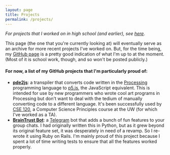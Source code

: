 ```yaml
---
layout: page
title: Projects
permalink: /projects/
---
```


_For projects that I worked on in high school (and earlier), see [here](/projects/high_school/)._

This page (the one that you're currently looking at) will eventually serve as an archive for more recent projects I've worked on. But, for the time being, my [GitHub page](https://github.com/terabyte128) is a pretty good indication of what I'm up to at the moment. (Most of it is school work, though, and so won't be posted publicly.)

#### For now, a list of my GitHub projects that I'm particularly proud of:
- [**pde2js**](https://github.com/terabyte128/pde2js): a transpiler that converts code written in the [Processing](http://processing.org) programming language to [p5.js](https://p5js.org/), the JavaScript equivalent. This is intended for use by new programmers who wrote cool art programs in Processing but don't want to deal with the tedium of manually converting code to a different language. It's been successfully used by [CSE 120](http://cs.uw.edu/120), a Computer Science Principles course at the UW (for which I've worked as a TA).
- [**BrainTrust Bot**](https://github.com/terabyte128/braintrust-bot-rails): a [Telegram](https://telegram.org) bot that adds a bunch of fun features to your group chats. I had originally written this in Python, but as it grew beyond its original feature set, it was desperately in need of a revamp. So I re-wrote it using Ruby on Rails. I'm mainly proud of this project because I spent a lot of time writing tests to ensure that all the features worked properly.
